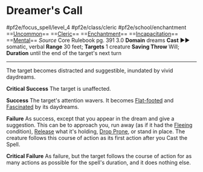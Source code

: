# Dreamer's Call
#pf2e/focus_spell/level_4 #pf2e/class/cleric #pf2e/school/enchantment 
==[Uncommon](Uncommon.md)== ==[Cleric](Cleric.md)== ==[Enchantment](Enchantment.md)== ==[Incapacitation](Incapacitation.md)== ==[Mental](Mental.md)==
*Source* Core Rulebook pg. 391 3.0
**Domain** dreams
**Cast** ►► somatic, verbal
**Range** 30 feet; **Targets** 1 creature
**Saving Throw** Will; **Duration** until the end of the target's next turn

---
The target becomes distracted and suggestible, inundated by vivid daydreams.

**Critical Success** The target is unaffected.

**Success** The target's attention wavers. It becomes [Flat-footed](Flat-footed.md) and [Fascinated](Fascinated.md) by its daydreams.

**Failure** As success, except that you appear in the dream and give a suggestion. This can be to approach you, run away (as if it had the [Fleeing](Fleeing.md) condition), [Release](Release.md) what it's holding, [Drop Prone](Drop%20Prone.md), or stand in place. The creature follows this course of action as its first action after you Cast the Spell.

**Critical Failure** As failure, but the target follows the course of action for as many actions as possible for the spell's duration, and it does nothing else.